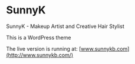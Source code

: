 SunnyK
======

SunnyK - Makeup Artist and Creative Hair Stylist


This is a WordPress theme

The live version is running at: [www.sunnykb.com](http://www.sunnykb.com/)
